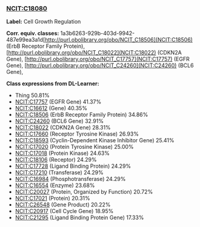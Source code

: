 
### [NCIT:C18080](http://purl.obolibrary.org/obo/NCIT_C18080)
**Label:** Cell Growth Regulation

**Corr. equiv. classes:** 1a3b6263-929b-403d-9942-487e99ea3a1d[http://purl.obolibrary.org/obo/NCIT_C18506](NCIT:C18506) (ErbB Receptor Family Protein), [http://purl.obolibrary.org/obo/NCIT_C18022](NCIT:C18022) (CDKN2A Gene), [http://purl.obolibrary.org/obo/NCIT_C17757](NCIT:C17757) (EGFR Gene), [http://purl.obolibrary.org/obo/NCIT_C24260](NCIT:C24260) (BCL6 Gene), 

**Class expressions from DL-Learner:**

- Thing 50.81%
- [NCIT:C17757](http://purl.obolibrary.org/obo/NCIT_C17757) (EGFR Gene) 41.37%
- [NCIT:C16612](http://purl.obolibrary.org/obo/NCIT_C16612) (Gene) 40.35%
- [NCIT:C18506](http://purl.obolibrary.org/obo/NCIT_C18506) (ErbB Receptor Family Protein) 34.86%
- [NCIT:C24260](http://purl.obolibrary.org/obo/NCIT_C24260) (BCL6 Gene) 32.91%
- [NCIT:C18022](http://purl.obolibrary.org/obo/NCIT_C18022) (CDKN2A Gene) 28.31%
- [NCIT:C17660](http://purl.obolibrary.org/obo/NCIT_C17660) (Receptor Tyrosine Kinase) 26.93%
- [NCIT:C18593](http://purl.obolibrary.org/obo/NCIT_C18593) (Cyclin-Dependent Kinase Inhibitor Gene) 25.41%
- [NCIT:C17020](http://purl.obolibrary.org/obo/NCIT_C17020) (Protein Tyrosine Kinase) 25.00%
- [NCIT:C17018](http://purl.obolibrary.org/obo/NCIT_C17018) (Protein Kinase) 24.63%
- [NCIT:C18106](http://purl.obolibrary.org/obo/NCIT_C18106) (Receptor) 24.29%
- [NCIT:C17728](http://purl.obolibrary.org/obo/NCIT_C17728) (Ligand Binding Protein) 24.29%
- [NCIT:C17210](http://purl.obolibrary.org/obo/NCIT_C17210) (Transferase) 24.29%
- [NCIT:C16984](http://purl.obolibrary.org/obo/NCIT_C16984) (Phosphotransferase) 24.29%
- [NCIT:C16554](http://purl.obolibrary.org/obo/NCIT_C16554) (Enzyme) 23.68%
- [NCIT:C20027](http://purl.obolibrary.org/obo/NCIT_C20027) (Protein, Organized by Function) 20.72%
- [NCIT:C17021](http://purl.obolibrary.org/obo/NCIT_C17021) (Protein) 20.31%
- [NCIT:C26548](http://purl.obolibrary.org/obo/NCIT_C26548) (Gene Product) 20.22%
- [NCIT:C20917](http://purl.obolibrary.org/obo/NCIT_C20917) (Cell Cycle Gene) 18.95%
- [NCIT:C21295](http://purl.obolibrary.org/obo/NCIT_C21295) (Ligand Binding Protein Gene) 17.33%


